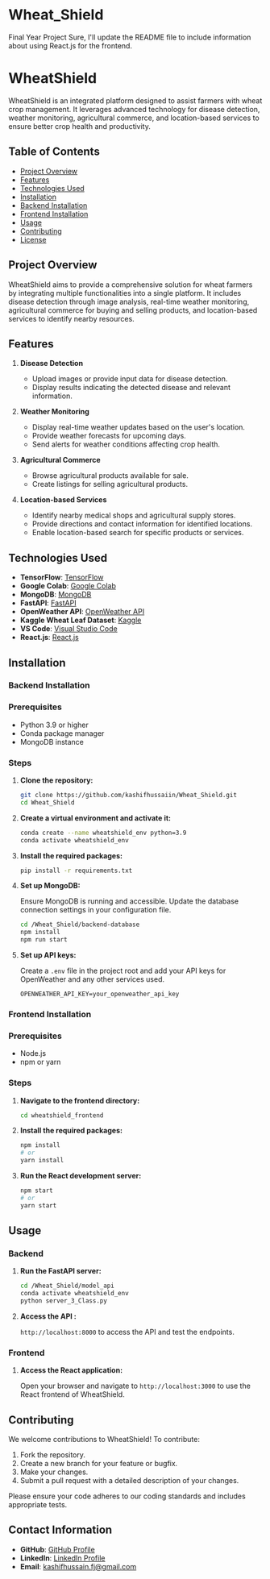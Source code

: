 # Wheat_Shield
Final Year Project
Sure, I'll update the README file to include information about using React.js for the frontend.

# WheatShield

WheatShield is an integrated platform designed to assist farmers with wheat crop management. It leverages advanced technology for disease detection, weather monitoring, agricultural commerce, and location-based services to ensure better crop health and productivity.

## Table of Contents

- [Project Overview](#project-overview)
- [Features](#features)
- [Technologies Used](#technologies-used)
- [Installation](#installation)
- [Backend Installation](#backend-installation)
- [Frontend Installation](#frontend-installation)
- [Usage](#usage)
- [Contributing](#contributing)
- [License](#license)

## Project Overview

WheatShield aims to provide a comprehensive solution for wheat farmers by integrating multiple functionalities into a single platform. It includes disease detection through image analysis, real-time weather monitoring, agricultural commerce for buying and selling products, and location-based services to identify nearby resources.

## Features

1. **Disease Detection**
   - Upload images or provide input data for disease detection.
   - Display results indicating the detected disease and relevant information.

2. **Weather Monitoring**
   - Display real-time weather updates based on the user's location.
   - Provide weather forecasts for upcoming days.
   - Send alerts for weather conditions affecting crop health.

3. **Agricultural Commerce**
   - Browse agricultural products available for sale.
   - Create listings for selling agricultural products.

4. **Location-based Services**
   - Identify nearby medical shops and agricultural supply stores.
   - Provide directions and contact information for identified locations.
   - Enable location-based search for specific products or services.

## Technologies Used

- **TensorFlow**: [TensorFlow](https://www.tensorflow.org/)
- **Google Colab**: [Google Colab](https://colab.research.google.com/)
- **MongoDB**: [MongoDB](https://www.mongodb.com/)
- **FastAPI**: [FastAPI](https://fastapi.tiangolo.com/)
- **OpenWeather API**: [OpenWeather API](https://openweathermap.org/api)
- **Kaggle Wheat Leaf Dataset**: [Kaggle](https://www.kaggle.com/datasets/olyadgetch/wheat-leaf-dataset)
- **VS Code**: [Visual Studio Code](https://code.visualstudio.com/)
- **React.js**: [React.js](https://reactjs.org/)

## Installation

### Backend Installation

### Prerequisites

- Python 3.9 or higher
- Conda package manager
- MongoDB instance

### Steps

1. **Clone the repository:**

   ```sh
   git clone https://github.com/kashifhussaiin/Wheat_Shield.git
   cd Wheat_Shield
   ```

2. **Create a virtual environment and activate it:**

   ```sh
   conda create --name wheatshield_env python=3.9
   conda activate wheatshield_env
   ```

3. **Install the required packages:**

   ```sh
   pip install -r requirements.txt
   ```

4. **Set up MongoDB:**

   Ensure MongoDB is running and accessible. Update the database connection settings in your configuration file.
   
   ```sh
   cd /Wheat_Shield/backend-database
   npm install
   npm run start
   ```


6. **Set up API keys:**

   Create a `.env` file in the project root and add your API keys for OpenWeather and any other services used.

   ```env
   OPENWEATHER_API_KEY=your_openweather_api_key
   ```

### Frontend Installation

### Prerequisites

- Node.js
- npm or yarn

### Steps

1. **Navigate to the frontend directory:**

   ```sh
   cd wheatshield_frontend
   ```

2. **Install the required packages:**

   ```sh
   npm install
   # or
   yarn install
   ```

3. **Run the React development server:**

   ```sh
   npm start
   # or
   yarn start
   ```

## Usage

### Backend

1. **Run the FastAPI server:**

   ```sh
   cd /Wheat_Shield/model_api
   conda activate wheatshield_env
   python server_3_Class.py
   
   ```

2. **Access the API :**

    `http://localhost:8000` to access the API  and test the endpoints.

### Frontend

1. **Access the React application:**

   Open your browser and navigate to `http://localhost:3000` to use the React frontend of WheatShield.
   

## Contributing

We welcome contributions to WheatShield! To contribute:

1. Fork the repository.
2. Create a new branch for your feature or bugfix.
3. Make your changes.
4. Submit a pull request with a detailed description of your changes.

Please ensure your code adheres to our coding standards and includes appropriate tests.

## Contact Information

- **GitHub**: [GitHub Profile](https://github.com/kashifhussaiin)
- **LinkedIn**: [LinkedIn Profile](www.linkedin.com/in/kashifhussaiin)
- **Email**: kashifhussain.fj@gmail.com

